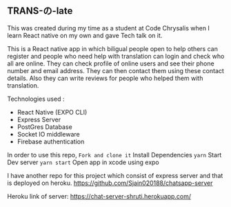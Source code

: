 ## TRANS-の-late

This was created during my time as a student at Code Chrysalis when I learn React native on my own and gave Tech talk on it.

This is a React native app in which biligual people open to help others can register and people who need help with translation can login and check who all are online. They can check profile of online users and see their phone number and email address. They can then contact them using these contact details. Also they can write reviews for people who helped them with translation.

Technologies used :
- React Native (EXPO CLI)
- Express Server
- PostGres Database
- Socket IO middleware
- Firebase authentication

In order to use this repo,
`Fork and clone it`
Install Dependencies
`yarn`
Start Dev server
`yarn start`
Open app in xcode using expo

I have another repo for this project which consist of express server and that is deployed on heroku.
https://github.com/Sjain020188/chatsapp-server

Heroku link of server: https://chat-server-shruti.herokuapp.com/
